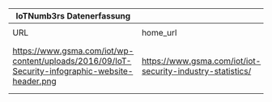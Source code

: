 |IoTNumb3rs Datenerfassung|||||||||||
| ---- | ---- | ---- | ---- | ---- | ---- | ---- | ---- | ---- | ---- | ---- |
||||||||||||
|URL|home_url|filename|device_class|device_count|market_class|market_volume|prognosis_year|publication_year|authorship_class|Dropbox folder|
|https://www.gsma.com/iot/wp-content/uploads/2016/09/IoT-Security-infographic-website-header.png|https://www.gsma.com/iot/iot-security-industry-statistics/|file11_IoT-Security-infographic-website-header.png|||security spending|1.95E+11|2019|2016|company|MariaMarg/20190113-1500|
